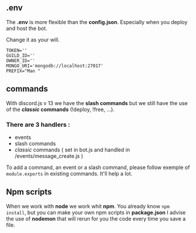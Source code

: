 ## .env

The **.env** is more flexible than the **config.json**. Especially when you deploy and host the bot.

Change it as your will.

```env
TOKEN=''
GUILD_ID=''
OWNER_ID=''
MONGO_URI='mongodb://localhost:27017'
PREFIX="Man "
```

## commands

With discord.js v 13 we have the **slash commands** but we still have the use of the **_classic_ commands** (!deploy, !free, ...).

### There are 3 handlers :

- events
- slash commands
- _classic_ commands ( set in bot.js and handled in /events/message_create.js )

To add a command, an event or a slash command, please follow exemple of `module.exports` in existing commands. It'll help a lot.

## Npm scripts

When we work with **node** we work whit **npm**. You already know `npm install`, but you can make your own npm scripts in **package.json**
I advise the use of **nodemon** that will rerun for you the code every time you save a file.
